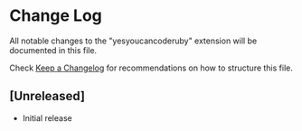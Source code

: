 # Change Log

All notable changes to the "yesyoucancoderuby" extension will be documented in this file.

Check [Keep a Changelog](http://keepachangelog.com/) for recommendations on how to structure this file.

## [Unreleased]

- Initial release
